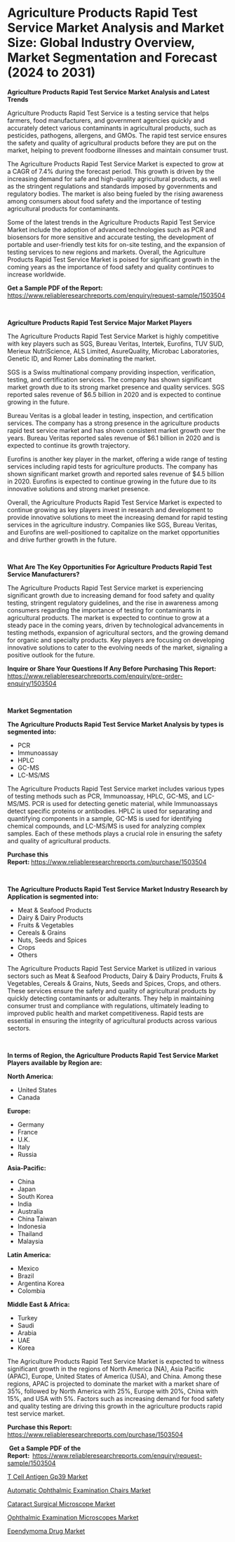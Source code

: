 <p><h1>Agriculture Products Rapid Test Service Market Analysis and Market Size: Global Industry Overview, Market Segmentation and Forecast (2024 to 2031)</h1></p><p><strong>Agriculture Products Rapid Test Service Market Analysis and Latest Trends</strong></p>
<p><p>Agriculture Products Rapid Test Service is a testing service that helps farmers, food manufacturers, and government agencies quickly and accurately detect various contaminants in agricultural products, such as pesticides, pathogens, allergens, and GMOs. The rapid test service ensures the safety and quality of agricultural products before they are put on the market, helping to prevent foodborne illnesses and maintain consumer trust.</p><p>The Agriculture Products Rapid Test Service Market is expected to grow at a CAGR of 7.4% during the forecast period. This growth is driven by the increasing demand for safe and high-quality agricultural products, as well as the stringent regulations and standards imposed by governments and regulatory bodies. The market is also being fueled by the rising awareness among consumers about food safety and the importance of testing agricultural products for contaminants.</p><p>Some of the latest trends in the Agriculture Products Rapid Test Service Market include the adoption of advanced technologies such as PCR and biosensors for more sensitive and accurate testing, the development of portable and user-friendly test kits for on-site testing, and the expansion of testing services to new regions and markets. Overall, the Agriculture Products Rapid Test Service Market is poised for significant growth in the coming years as the importance of food safety and quality continues to increase worldwide.</p></p>
<p><strong>Get a Sample PDF of the Report:&nbsp;</strong> <a href="https://www.reliableresearchreports.com/enquiry/request-sample/1503504">https://www.reliableresearchreports.com/enquiry/request-sample/1503504</a></p>
<p>&nbsp;</p>
<p><strong>Agriculture Products Rapid Test Service Major Market Players</strong></p>
<p><p>The Agriculture Products Rapid Test Service Market is highly competitive with key players such as SGS, Bureau Veritas, Intertek, Eurofins, TUV SUD, Merieux NutriScience, ALS Limited, AsureQuality, Microbac Laboratories, Genetic ID, and Romer Labs dominating the market. </p><p>SGS is a Swiss multinational company providing inspection, verification, testing, and certification services. The company has shown significant market growth due to its strong market presence and quality services. SGS reported sales revenue of $6.5 billion in 2020 and is expected to continue growing in the future.</p><p>Bureau Veritas is a global leader in testing, inspection, and certification services. The company has a strong presence in the agriculture products rapid test service market and has shown consistent market growth over the years. Bureau Veritas reported sales revenue of $6.1 billion in 2020 and is expected to continue its growth trajectory.</p><p>Eurofins is another key player in the market, offering a wide range of testing services including rapid tests for agriculture products. The company has shown significant market growth and reported sales revenue of $4.5 billion in 2020. Eurofins is expected to continue growing in the future due to its innovative solutions and strong market presence.</p><p>Overall, the Agriculture Products Rapid Test Service Market is expected to continue growing as key players invest in research and development to provide innovative solutions to meet the increasing demand for rapid testing services in the agriculture industry. Companies like SGS, Bureau Veritas, and Eurofins are well-positioned to capitalize on the market opportunities and drive further growth in the future.</p></p>
<p>&nbsp;</p>
<p><strong>What Are The Key Opportunities For Agriculture Products Rapid Test Service Manufacturers?</strong></p>
<p><p>The Agriculture Products Rapid Test Service market is experiencing significant growth due to increasing demand for food safety and quality testing, stringent regulatory guidelines, and the rise in awareness among consumers regarding the importance of testing for contaminants in agricultural products. The market is expected to continue to grow at a steady pace in the coming years, driven by technological advancements in testing methods, expansion of agricultural sectors, and the growing demand for organic and specialty products. Key players are focusing on developing innovative solutions to cater to the evolving needs of the market, signaling a positive outlook for the future.</p></p>
<p><strong>Inquire or Share Your Questions If Any Before Purchasing This Report:</strong> <a href="https://www.reliableresearchreports.com/enquiry/pre-order-enquiry/1503504">https://www.reliableresearchreports.com/enquiry/pre-order-enquiry/1503504</a></p>
<p>&nbsp;</p>
<p><strong>Market Segmentation</strong></p>
<p><strong>The Agriculture Products Rapid Test Service Market Analysis by types is segmented into:</strong></p>
<p><ul><li>PCR</li><li>Immunoassay</li><li>HPLC</li><li>GC-MS</li><li>LC-MS/MS</li></ul></p>
<p><p>The Agriculture Products Rapid Test Service market includes various types of testing methods such as PCR, Immunoassay, HPLC, GC-MS, and LC-MS/MS. PCR is used for detecting genetic material, while Immunoassays detect specific proteins or antibodies. HPLC is used for separating and quantifying components in a sample, GC-MS is used for identifying chemical compounds, and LC-MS/MS is used for analyzing complex samples. Each of these methods plays a crucial role in ensuring the safety and quality of agricultural products.</p></p>
<p><strong>Purchase this Report:&nbsp;</strong><a href="https://www.reliableresearchreports.com/purchase/1503504">https://www.reliableresearchreports.com/purchase/1503504</a></p>
<p>&nbsp;</p>
<p><strong>The Agriculture Products Rapid Test Service Market Industry Research by Application is segmented into:</strong></p>
<p><ul><li>Meat & Seafood Products</li><li>Dairy & Dairy Products</li><li>Fruits & Vegetables</li><li>Cereals & Grains</li><li>Nuts, Seeds and Spices</li><li>Crops</li><li>Others</li></ul></p>
<p><p>The Agriculture Products Rapid Test Service Market is utilized in various sectors such as Meat & Seafood Products, Dairy & Dairy Products, Fruits & Vegetables, Cereals & Grains, Nuts, Seeds and Spices, Crops, and others. These services ensure the safety and quality of agricultural products by quickly detecting contaminants or adulterants. They help in maintaining consumer trust and compliance with regulations, ultimately leading to improved public health and market competitiveness. Rapid tests are essential in ensuring the integrity of agricultural products across various sectors.</p></p>
<p>&nbsp;</p>
<p><strong>In terms of Region, the Agriculture Products Rapid Test Service Market Players available by Region are:</strong></p>
<p>
    <p> <strong> North America: </strong>
        <ul>
            <li>United States</li>
            <li>Canada</li>
        </ul>
        </p> 
    <p> <strong> Europe: </strong>
        <ul>
            <li>Germany</li>
            <li>France</li>
            <li>U.K.</li>
            <li>Italy</li>
            <li>Russia</li>
        </ul>
        </p> 
    <p> <strong> Asia-Pacific: </strong>
        <ul>
            <li>China</li>
            <li>Japan</li>
            <li>South Korea</li>
            <li>India</li>
            <li>Australia</li>
            <li>China Taiwan</li>
            <li>Indonesia</li>
            <li>Thailand</li>
            <li>Malaysia</li>
        </ul>
        </p> 
    <p> <strong> Latin America: </strong>
        <ul>
            <li>Mexico</li>
            <li>Brazil</li>
            <li>Argentina Korea</li>
            <li>Colombia</li>
        </ul>
        </p> 
    <p> <strong> Middle East & Africa: </strong>
        <ul>
            <li>Turkey</li>
            <li>Saudi</li>
            <li>Arabia</li>
            <li>UAE</li>
            <li>Korea</li>
        </ul>
    </p>
    </p>
<p><p>The Agriculture Products Rapid Test Service Market is expected to witness significant growth in the regions of North America (NA), Asia Pacific (APAC), Europe, United States of America (USA), and China. Among these regions, APAC is projected to dominate the market with a market share of 35%, followed by North America with 25%, Europe with 20%, China with 15%, and USA with 5%. Factors such as increasing demand for food safety and quality testing are driving this growth in the agriculture products rapid test service market.</p></p>
<p><strong>Purchase this Report: </strong><a href="https://www.reliableresearchreports.com/purchase/1503504">https://www.reliableresearchreports.com/purchase/1503504</a></p>
<p>&nbsp;<strong>Get a Sample PDF of the Report:&nbsp;&nbsp;</strong><a href="https://www.reliableresearchreports.com/enquiry/request-sample/1503504">https://www.reliableresearchreports.com/enquiry/request-sample/1503504</a></p>
<p><strong></strong></p>
<p><p><a href="https://github.com/gamblestampleyjenny50m5sl6/Market-Research-Report-List-1/blob/main/t-cell-antigen-gp39-market.md">T Cell Antigen Gp39 Market</a></p><p><a href="https://medium.com/@lucyskiles/automatic-ophthalmic-examination-chairs-market-the-key-to-successful-business-strategy-forecast-eb6e8f57336a">Automatic Ophthalmic Examination Chairs Market</a></p><p><a href="https://medium.com/@lucyskiles/cataract-surgical-microscope-market-competitive-analysis-market-trends-and-forecast-to-2031-78c46ab30995">Cataract Surgical Microscope Market</a></p><p><a href="https://medium.com/@lucyskiles/decoding-ophthalmic-examination-microscopes-market-metrics-market-share-trends-and-growth-e705131c950b">Ophthalmic Examination Microscopes Market</a></p><p><a href="https://github.com/wwwkeltoum/Market-Research-Report-List-1/blob/main/ependymoma-drug-market.md">Ependymoma Drug Market</a></p></p>